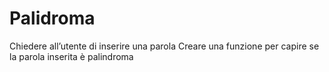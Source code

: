# Palidroma

Chiedere all’utente di inserire una parola
Creare una funzione per capire se la parola inserita è palindroma